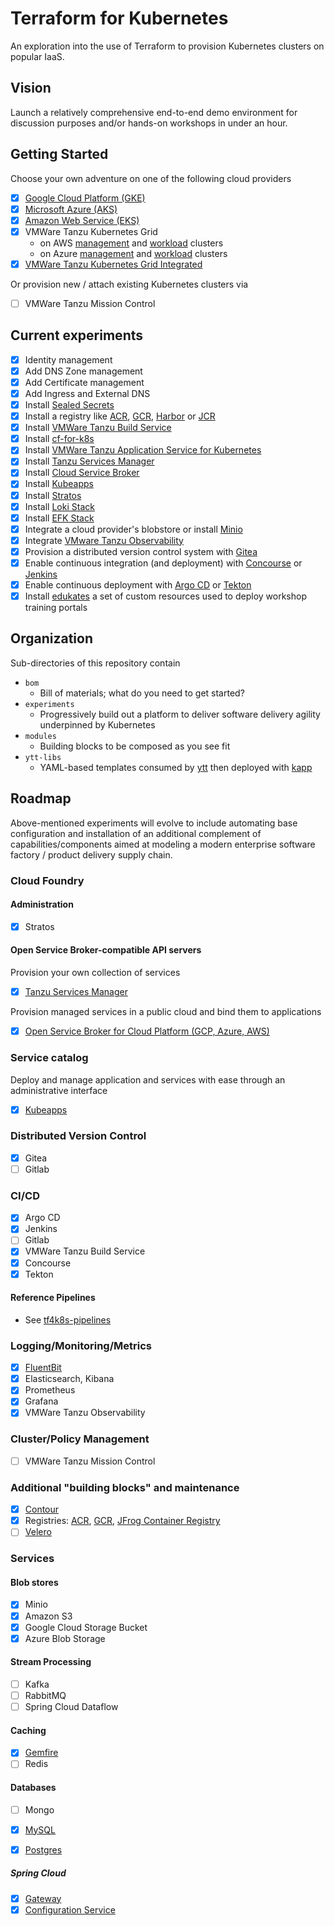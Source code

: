 # Terraform for Kubernetes

An exploration into the use of Terraform to provision Kubernetes clusters on popular IaaS.

## Vision

Launch a relatively comprehensive end-to-end demo environment for discussion purposes and/or hands-on workshops in under an hour.

## Getting Started

Choose your own adventure on one of the following cloud providers

- [x] [Google Cloud Platform (GKE)](experiments/gcp)
- [x] [Microsoft Azure (AKS)](experiments/azure)
- [x] [Amazon Web Service (EKS)](experiments/amazon)
- [x] VMWare Tanzu Kubernetes Grid 
  - on AWS [management](experiments/tkg/aws/mgmt) and [workload](experiments/tkg/aws/workload) clusters
  - on Azure [management](experiments/tkg/azure/mgmt) and [workload](experiments/tkg/azure/workload) clusters
- [x] [VMWare Tanzu Kubernetes Grid Integrated](experiments/tkgi/cluster)

Or provision new / attach existing Kubernetes clusters via

- [ ] VMWare Tanzu Mission Control

## Current experiments

- [x] Identity management
- [x] Add DNS Zone management
- [x] Add Certificate management
- [x] Add Ingress and External DNS
- [x] Install [Sealed Secrets](experiments/k8s/sealed-secrets)
- [x] Install a registry like [ACR](experiments/azure/registry), [GCR](experiments/gcp/registry), [Harbor](experiments/k8s/harbor) or [JCR](experiments/k8s/jcr)
- [x] Install [VMWare Tanzu Build Service](experiments/k8s/tbs)
- [x] Install [cf-for-k8s](experiments/k8s/cf4k8s)
- [x] Install [VMWare Tanzu Application Service for Kubernetes](experiments/k8s/tas4k8s)
- [x] Install [Tanzu Services Manager](experiments/k8s/tsmgr)
- [x] Install [Cloud Service Broker](experiments/k8s/cloud-service-broker)
- [x] Install [Kubeapps](experiments/k8s/kubeapps)
- [x] Install [Stratos](experiments/k8s/stratos)
- [x] Install [Loki Stack](experiments/k8s/loki-stack)
- [x] Install [EFK Stack](experiments/k8s/efk-stack)
- [x] Integrate a cloud provider's blobstore or install [Minio](experiments/k8s/minio)
- [x] Integrate [VMware Tanzu Observability](experiments/k8s/wavefront)
- [x] Provision a distributed version control system with [Gitea](experiments/k8s/gitea)
- [x] Enable continuous integration (and deployment) with [Concourse](experiments/k8s/concourse) or [Jenkins](experiments/k8s/jenkins)
- [x] Enable continuous deployment with [Argo CD](experiments/k8s/argo-cd) or [Tekton](experiments/k8s/tekton)
- [x] Install [edukates](experiments/k8s/eduk8s) a set of custom resources used to deploy workshop training portals

## Organization

Sub-directories of this repository contain

* `bom`
  * Bill of materials; what do you need to get started?
* `experiments`
  * Progressively build out a platform to deliver software delivery agility underpinned by Kubernetes
* `modules`
  * Building blocks to be composed as you see fit
* `ytt-libs`
  * YAML-based templates consumed by [ytt](https://get-ytt.io) then deployed with [kapp](https://get-kapp.io)


## Roadmap

Above-mentioned experiments will evolve to include automating base configuration and installation of an additional complement of capabilities/components aimed at modeling a modern enterprise software factory / product delivery supply chain.

### Cloud Foundry

#### Administration

- [x] Stratos

#### Open Service Broker-compatible API servers

Provision your own collection of services

- [x] [Tanzu Services Manager](https://docs.pivotal.io/ksm/0-11/index.html)

Provision managed services in a public cloud and bind them to applications

- [x] [Open Service Broker for Cloud Platform (GCP, Azure, AWS)](https://github.com/cloudfoundry-incubator/cloud-service-broker)

### Service catalog

Deploy and manage application and services with ease through an administrative interface

- [x] [Kubeapps](https://kubeapps.com/)

### Distributed Version Control

- [x] Gitea
- [ ] Gitlab

### CI/CD

- [x] Argo CD
- [x] Jenkins
- [ ] Gitlab
- [x] VMWare Tanzu Build Service
- [x] Concourse
- [x] Tekton

#### Reference Pipelines

* See [tf4k8s-pipelines](https://github.com/pacphi/tf4k8s-pipelines)

### Logging/Monitoring/Metrics

- [x] [FluentBit](https://docs.fluentbit.io/manual/installation/kubernetes)
- [x] Elasticsearch, Kibana
- [x] Prometheus
- [x] Grafana
- [x] VMWare Tanzu Observability

### Cluster/Policy Management

- [ ] VMWare Tanzu Mission Control

### Additional "building blocks" and maintenance

- [x] [Contour](https://github.com/projectcontour/contour)
- [x] Registries: [ACR](https://docs.microsoft.com/en-us/azure/container-registry/container-registry-intro), [GCR](https://cloud.google.com/container-registry), [JFrog Container Registry](https://github.com/jfrog/charts/tree/master/stable/artifactory-jcr)
- [ ] [Velero](https://velero.io)

### Services

#### Blob stores

- [x] Minio
- [x] Amazon S3
- [x] Google Cloud Storage Bucket
- [x] Azure Blob Storage

#### Stream Processing

- [ ] Kafka
- [ ] RabbitMQ
- [ ] Spring Cloud Dataflow

#### Caching

- [x] [Gemfire](experiments/k8s/tds/gemfire)
- [ ] Redis

#### Databases

- [ ] Mongo
- [x] [MySQL](experiments/k8s/tds/mysql)
- [x] [Postgres](experiments/k8s/tds/postgres)


##### Spring Cloud

- [x] [Gateway](experiments/k8s/spring-cloud/gateway)
- [x] [Configuration Service](experiments/k8s/spring-cloud/config-service)
